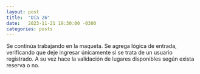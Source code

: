 ```yaml
---
layout: post
title:  "Día 26"
date:   2023-11-21 19:30:00 -0300
categories: posts
---
```


Se continúa trabajando en la maqueta. Se agrega lógica de entrada, verificando que deje ingresar únicamente si se trata de un usuario registrado. A su vez hace la validación de lugares disponibles según exista reserva o no.
